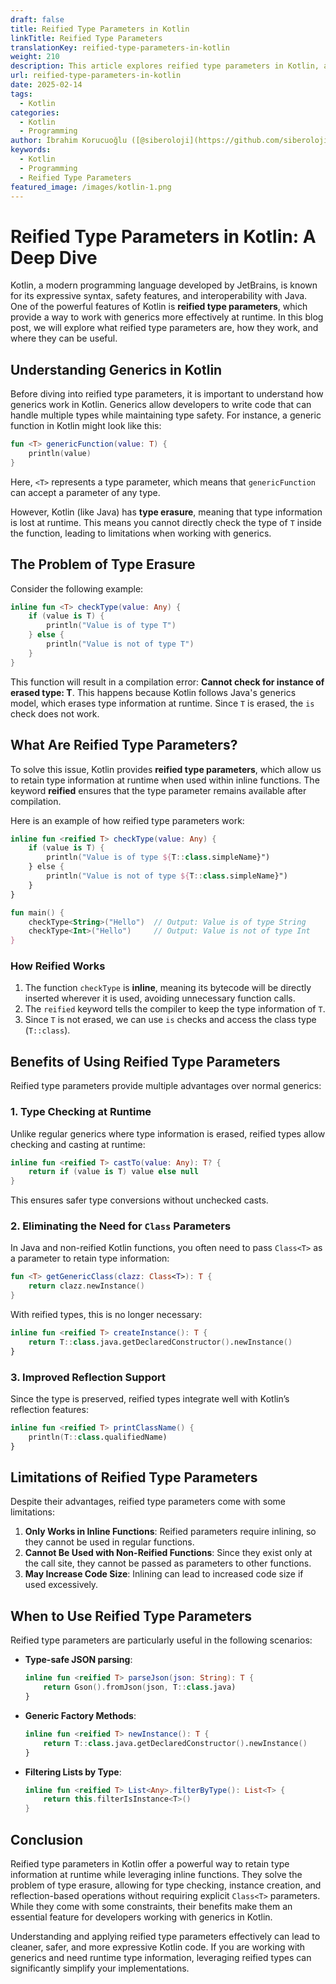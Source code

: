```yaml
---
draft: false
title: Reified Type Parameters in Kotlin
linkTitle: Reified Type Parameters
translationKey: reified-type-parameters-in-kotlin
weight: 210
description: This article explores reified type parameters in Kotlin, a feature that allows developers to retain type information at runtime.
url: reified-type-parameters-in-kotlin
date: 2025-02-14
tags:
  - Kotlin
categories:
  - Kotlin
  - Programming
author: İbrahim Korucuoğlu ([@siberoloji](https://github.com/siberoloji))
keywords:
  - Kotlin
  - Programming
  - Reified Type Parameters
featured_image: /images/kotlin-1.png
---
```

# Reified Type Parameters in Kotlin: A Deep Dive

Kotlin, a modern programming language developed by JetBrains, is known for its expressive syntax, safety features, and interoperability with Java. One of the powerful features of Kotlin is **reified type parameters**, which provide a way to work with generics more effectively at runtime. In this blog post, we will explore what reified type parameters are, how they work, and where they can be useful.

## Understanding Generics in Kotlin

Before diving into reified type parameters, it is important to understand how generics work in Kotlin. Generics allow developers to write code that can handle multiple types while maintaining type safety. For instance, a generic function in Kotlin might look like this:

```kotlin
fun <T> genericFunction(value: T) {
    println(value)
}
```

Here, `<T>` represents a type parameter, which means that `genericFunction` can accept a parameter of any type.

However, Kotlin (like Java) has **type erasure**, meaning that type information is lost at runtime. This means you cannot directly check the type of `T` inside the function, leading to limitations when working with generics.

## The Problem of Type Erasure

Consider the following example:

```kotlin
inline fun <T> checkType(value: Any) {
    if (value is T) {
        println("Value is of type T")
    } else {
        println("Value is not of type T")
    }
}
```

This function will result in a compilation error: **Cannot check for instance of erased type: T**. This happens because Kotlin follows Java's generics model, which erases type information at runtime. Since `T` is erased, the `is` check does not work.

## What Are Reified Type Parameters?

To solve this issue, Kotlin provides **reified type parameters**, which allow us to retain type information at runtime when used within inline functions. The keyword **reified** ensures that the type parameter remains available after compilation.

Here is an example of how reified type parameters work:

```kotlin
inline fun <reified T> checkType(value: Any) {
    if (value is T) {
        println("Value is of type ${T::class.simpleName}")
    } else {
        println("Value is not of type ${T::class.simpleName}")
    }
}

fun main() {
    checkType<String>("Hello")  // Output: Value is of type String
    checkType<Int>("Hello")     // Output: Value is not of type Int
}
```

### How Reified Works

1. The function `checkType` is **inline**, meaning its bytecode will be directly inserted wherever it is used, avoiding unnecessary function calls.
2. The `reified` keyword tells the compiler to keep the type information of `T`.
3. Since `T` is not erased, we can use `is` checks and access the class type (`T::class`).

## Benefits of Using Reified Type Parameters

Reified type parameters provide multiple advantages over normal generics:

### 1. Type Checking at Runtime

Unlike regular generics where type information is erased, reified types allow checking and casting at runtime:

```kotlin
inline fun <reified T> castTo(value: Any): T? {
    return if (value is T) value else null
}
```

This ensures safer type conversions without unchecked casts.

### 2. Eliminating the Need for `Class` Parameters

In Java and non-reified Kotlin functions, you often need to pass `Class<T>` as a parameter to retain type information:

```kotlin
fun <T> getGenericClass(clazz: Class<T>): T {
    return clazz.newInstance()
}
```

With reified types, this is no longer necessary:

```kotlin
inline fun <reified T> createInstance(): T {
    return T::class.java.getDeclaredConstructor().newInstance()
}
```

### 3. Improved Reflection Support

Since the type is preserved, reified types integrate well with Kotlin’s reflection features:

```kotlin
inline fun <reified T> printClassName() {
    println(T::class.qualifiedName)
}
```

## Limitations of Reified Type Parameters

Despite their advantages, reified type parameters come with some limitations:

1. **Only Works in Inline Functions**: Reified parameters require inlining, so they cannot be used in regular functions.
2. **Cannot Be Used with Non-Reified Functions**: Since they exist only at the call site, they cannot be passed as parameters to other functions.
3. **May Increase Code Size**: Inlining can lead to increased code size if used excessively.

## When to Use Reified Type Parameters

Reified type parameters are particularly useful in the following scenarios:

- **Type-safe JSON parsing**:

  ```kotlin
  inline fun <reified T> parseJson(json: String): T {
      return Gson().fromJson(json, T::class.java)
  }
  ```

- **Generic Factory Methods**:

  ```kotlin
  inline fun <reified T> newInstance(): T {
      return T::class.java.getDeclaredConstructor().newInstance()
  }
  ```

- **Filtering Lists by Type**:

  ```kotlin
  inline fun <reified T> List<Any>.filterByType(): List<T> {
      return this.filterIsInstance<T>()
  }
  ```

## Conclusion

Reified type parameters in Kotlin offer a powerful way to retain type information at runtime while leveraging inline functions. They solve the problem of type erasure, allowing for type checking, instance creation, and reflection-based operations without requiring explicit `Class<T>` parameters. While they come with some constraints, their benefits make them an essential feature for developers working with generics in Kotlin.

Understanding and applying reified type parameters effectively can lead to cleaner, safer, and more expressive Kotlin code. If you are working with generics and need runtime type information, leveraging reified types can significantly simplify your implementations.
